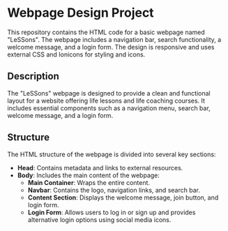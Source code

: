 # Webpage Design Project

This repository contains the HTML code for a basic webpage named "LeSSons". The webpage includes a navigation bar, search functionality, a welcome message, and a login form.
The design is responsive and uses external CSS and Ionicons for styling and icons.

## Description

The "LeSSons" webpage is designed to provide a clean and functional layout for a website offering life lessons and life coaching courses. 
It includes essential components such as a navigation menu, search bar, welcome message, and a login form.

## Structure

The HTML structure of the webpage is divided into several key sections:
- **Head**: Contains metadata and links to external resources.
- **Body**: Includes the main content of the webpage:
  - **Main Container**: Wraps the entire content.
  - **Navbar**: Contains the logo, navigation links, and search bar.
  - **Content Section**: Displays the welcome message, join button, and login form.
  - **Login Form**: Allows users to log in or sign up and provides alternative login options using social media icons.
